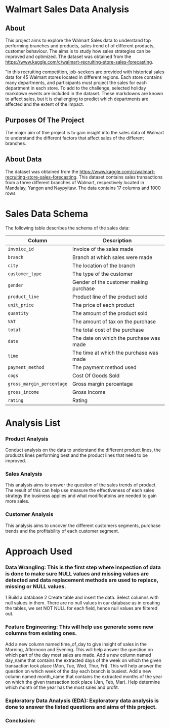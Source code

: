 # Walmart Sales Data Analysis

## About
This project aims to explore the Walmart Sales data to understand top performing branches and products,
sales trend of of different products, customer behaviour. The aims is to study how sales strategies can be improved and optimized.
The dataset was obtained from the https://www.kaggle.com/c/walmart-recruiting-store-sales-forecasting.

"In this recruiting competition, job-seekers are provided with historical sales data for 45 Walmart stores located in different regions.
Each store contains many departments, and participants must project the sales for each department in each store. 
To add to the challenge, selected holiday markdown events are included in the dataset. 
These markdowns are known to affect sales, but it is challenging to predict which departments are affected and the extent of the impact.

## Purposes Of The Project
The major aim of thie project is to gain insight into the sales data of Walmart to understand the different factors that affect sales of the different branches.

## About Data
The dataset was obtained from the https://www.kaggle.com/c/walmart-recruiting-store-sales-forecasting. This dataset contains sales transactions from a three different branches of Walmart, respectively located in Mandalay, Yangon and Naypyitaw. The data contains 17 columns and 1000 rows

# Sales Data Schema

The following table describes the schema of the sales data:

| Column                  | Description                                |   
|-------------------------|--------------------------------------------
| `invoice_id`            | Invoice of the sales made                  | 
| `branch`                | Branch at which sales were made            | 
| `city`                  | The location of the branch                 | 
| `customer_type`         | The type of the customer                   | 
| `gender`                | Gender of the customer making purchase     |
| `product_line`          | Product line of the product sold           |
| `unit_price`            | The price of each product                  |
| `quantity`              | The amount of the product sold             | 
| `VAT`                   | The amount of tax on the purchase          |
| `total`                 | The total cost of the purchase             | 
| `date`                  | The date on which the purchase was made    | 
| `time`                  | The time at which the purchase was made    |
| `payment_method`        | The payment method used                    |
| `cogs`                  | Cost Of Goods Sold                         | 
| `gross_margin_percentage`| Gross margin percentage                   | 
| `gross_income`          | Gross Income                               | 
| `rating`                | Rating                                     | 



# Analysis List
### Product Analysis
Conduct analysis on the data to understand the different product lines, the products lines performing best and the product lines that need to be improved.

### Sales Analysis
This analysis aims to answer the question of the sales trends of product. The result of this can help use measure the effectiveness of each sales strategy the business applies and what modificatoins are needed to gain more sales.

### Customer Analysis
This analysis aims to uncover the different customers segments, purchase trends and the profitability of each customer segment.

# Approach Used
### Data Wrangling: This is the first step where inspection of data is done to make sure NULL values and missing values are detected and data replacement methods are used to replace, missing or NULL values.
1 Build a database
2 Create table and insert the data.
Select columns with null values in them. There are no null values in our database as in creating the tables, we set NOT NULL for each field, hence null values are filtered out.
### Feature Engineering: This will help use generate some new columns from existing ones.
Add a new column named time_of_day to give insight of sales in the Morning, Afternoon and Evening. This will help answer the question on which part of the day most sales are made.
Add a new column named day_name that contains the extracted days of the week on which the given transaction took place (Mon, Tue, Wed, Thur, Fri). This will help answer the question on which week of the day each branch is busiest.
Add a new column named month_name that contains the extracted months of the year on which the given transaction took place (Jan, Feb, Mar). Help determine which month of the year has the most sales and profit.
### Exploratory Data Analysis (EDA): Exploratory data analysis is done to answer the listed questions and aims of this project.

### Conclusion:






























